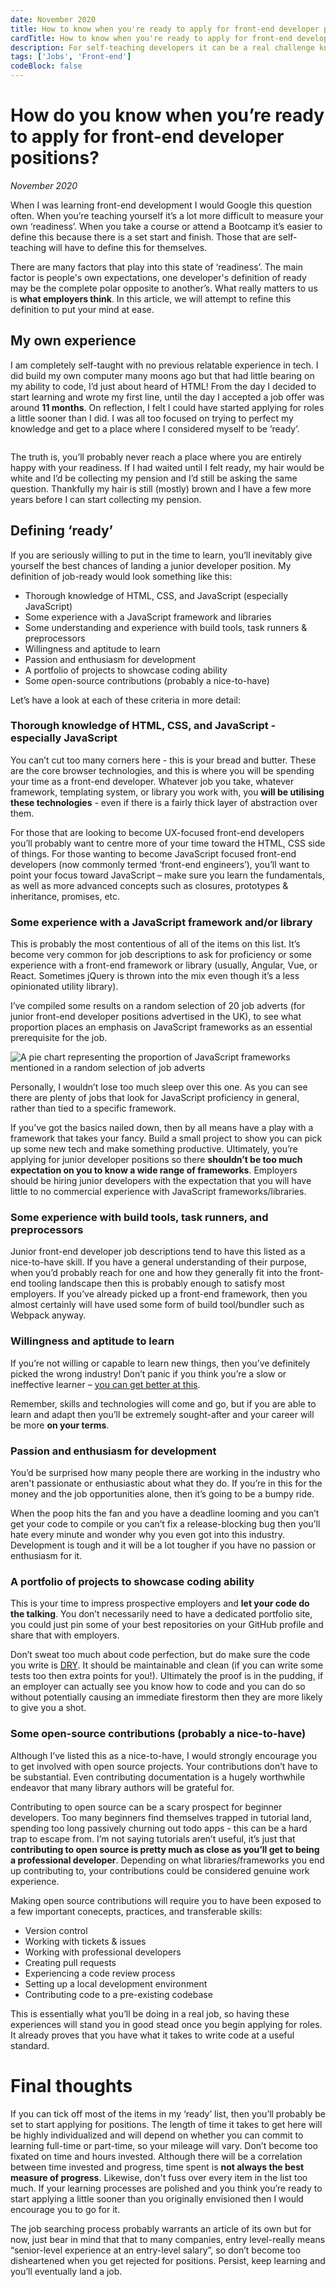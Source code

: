 ```yaml
---
date: November 2020
title: How to know when you're ready to apply for front-end developer positions
cardTitle: How to know when you're ready to apply for front-end developer positions
description: For self-teaching developers it can be a real challenge knowing when you're ready to start applying for positions. In this article we attempt to define this 'readiness'.
tags: ['Jobs', 'Front-end']
codeBlock: false
---
```



# How do you know when you’re ready to apply for front-end developer positions?
*November 2020*

When I was learning front-end development I would Google this question often. When you’re teaching yourself it’s a lot more difficult to measure your own ‘readiness’. When you take a course or attend a Bootcamp it’s easier to define this because there is a set start and finish. Those that are self-teaching will have to define this for themselves.

There are many factors that play into this state of ‘readiness’. The main factor is people's own expectations, one developer's definition of ready may be the complete polar opposite to another’s. What really matters to us is **what employers think**. In this article, we will attempt to refine this definition to put your mind at ease.


## My own experience
 
I am completely self-taught with no previous relatable experience in tech. I did build my own computer many moons ago but that had little bearing on my ability to code, I’d just about heard of HTML! 
From the day I decided to start learning and wrote my first line, until the day I accepted a job offer was around **11 months**. On reflection, I felt I could have started applying for roles a little sooner than I did. I was all too focused on trying to perfect my knowledge and get to a place where I considered myself to be ‘ready’.

<IMG using my whiteboard>

The truth is, you’ll probably never reach a place where you are entirely happy with your readiness. If I had waited until I felt ready, my hair would be white and I’d be collecting my pension and I’d still be asking the same question. Thankfully my hair is still (mostly) brown and I have a few more years before I can start collecting my pension.

## Defining ‘ready’

If you are seriously willing to put in the time to learn, you’ll inevitably give yourself the best chances of landing a junior developer position. My definition of job-ready would look something like this:

* Thorough knowledge of HTML, CSS, and JavaScript (especially JavaScript)
* Some experience with a JavaScript framework and libraries
* Some understanding and experience with build tools, task runners & preprocessors
* Willingness and aptitude to learn
* Passion and enthusiasm for development
* A portfolio of projects to showcase coding ability
* Some open-source contributions (probably a nice-to-have)

Let’s have a look at each of these criteria in more detail:

### Thorough knowledge of HTML, CSS, and JavaScript - especially JavaScript

You can’t cut too many corners here - this is your bread and butter. These are the core browser technologies, and this is where you will be spending your time as a front-end developer. Whatever job you take, whatever framework, templating system, or library you work with, you **will be utilising these technologies** - even if there is a fairly thick layer of abstraction over them.

For those that are looking to become UX-focused front-end developers you’ll probably want to centre more of your time toward the HTML, CSS side of things. For those wanting to become JavaScript focused front-end developers (now commonly termed ‘front-end engineers’), you’ll want to point your focus toward JavaScript – make sure you learn the fundamentals, as well as more advanced concepts such as closures, prototypes & inheritance, promises, etc.

### Some experience with a JavaScript framework and/or library

This is probably the most contentious of all of the items on this list. It’s become very common for job descriptions to ask for proficiency or some experience with a front-end framework or library (usually, Angular, Vue, or React. Sometimes jQuery is thrown into the mix even though it’s a less opinionated utility library).  

I’ve compiled some results on a random selection of 20 job adverts (for junior front-end developer positions advertised in the UK), to see what proportion places an emphasis on JavaScript frameworks as an essential prerequisite for the job.

![A pie chart representing the proportion of JavaScript frameworks mentioned in a random selection of job adverts](/images/blog/proportion-of-frameworks.png)

Personally, I wouldn’t lose too much sleep over this one.  As you can see there are plenty of jobs that look for JavaScript proficiency in general, rather than tied to a specific framework.

If you’ve got the basics nailed down, then by all means have a play with a framework that takes your fancy. Build a small project to show you can pick up some new tech and make something productive. Ultimately, you’re applying for junior developer positions so there **shouldn’t be too much expectation on you to know a wide range of frameworks**. Employers should be hiring junior developers with the expectation that you will have little to no commercial experience with JavaScript frameworks/libraries.

### Some experience with build tools, task runners, and preprocessors

Junior front-end developer job descriptions tend to have this listed as a nice-to-have skill. If you have a general understanding of their purpose, when you’d probably reach for one and how they generally fit into the front-end tooling landscape then this is probably enough to satisfy most employers. If you’ve already picked up a front-end framework, then you almost certainly will have used some form of build tool/bundler such as Webpack anyway. 

### Willingness and aptitude to learn

If you’re not willing or capable to learn new things, then you’ve definitely picked the wrong industry! Don’t panic if you think you’re a slow or ineffective learner – [you can get better at this](/blog/improve-your-learning-ability). 

Remember, skills and technologies will come and go, but if you are able to learn and adapt then you’ll be extremely sought-after and your career will be more **on your terms**.

### Passion and enthusiasm for development

You’d be surprised how many people there are working in the industry who aren't passionate or enthusiastic about what they do. If you’re in this for the money and the job opportunities alone, then it’s going to be a bumpy ride. 

When the poop hits the fan and you have a deadline looming and you can’t get your code to compile or you can’t fix a release-blocking bug then you’ll hate every minute and wonder why you even got into this industry. Development is tough and it will be a lot tougher if you have no passion or enthusiasm for it.

### A portfolio of projects to showcase coding ability

This is your time to impress prospective employers and **let your code do the talking**. You don’t necessarily need to have a dedicated portfolio site, you could just pin some of your best repositories on your GitHub profile and share that with employers.

Don’t sweat too much about code perfection, but do make sure the code you write is [DRY](https://en.wikipedia.org/wiki/Don%27t_repeat_yourself). It should be maintainable and clean (if you can write some tests too then extra points for you!). Ultimately the proof is in the pudding, if an employer can actually see you know how to code and you can do so without potentially causing an immediate firestorm then they are more likely to give you a shot.

### Some open-source contributions (probably a nice-to-have)

Although I’ve listed this as a nice-to-have, I would strongly encourage you to get involved with open source projects. Your contributions don’t have to be substantial. Even contributing documentation is a hugely worthwhile endeavor that many library authors will be grateful for.

Contributing to open source can be a scary prospect for beginner developers. Too many beginners find themselves trapped in tutorial land, spending too long passively churning out todo apps - this can be a hard trap to escape from. I’m not saying tutorials aren’t useful, it’s just that **contributing to open source is pretty much as close as you’ll get to being a professional developer**. Depending on what libraries/frameworks you end up contributing to, your contributions could be considered genuine work experience.

Making open source contributions will require you to have been exposed to a few important conecepts, practices, and transferable skills:

* Version control
* Working with tickets & issues
* Working with professional developers
* Creating pull requests
* Experiencing a code review process
* Setting up a local development environment 
* Contributing code to a pre-existing codebase

This is essentially what you’ll be doing in a real job, so having these experiences will stand you in good stead once you begin applying for roles. It already proves that you have what it takes to write code at a useful standard.


# Final thoughts

If you can tick off most of the items in my ‘ready’ list, then you’ll probably be set to start applying for positions. The length of time it takes to get here will be highly individualized and will depend on whether you can commit to learning full-time or part-time, so your mileage will vary. Don’t become too fixated on time and hours invested. Although there will be a correlation between time invested and progress, time spent is **not always the best measure of progress**. Likewise, don't fuss over every item in the list too much. If your learning processes are polished and you think you’re ready to start applying a little sooner than you originally envisioned then I would encourage you to go for it.

The job searching process probably warrants an article of its own but for now, just bear in mind that that to many companies, entry level-really means “senior-level experience at an entry-level salary”, so don’t become too disheartened when you get rejected for positions. Persist, keep learning and you’ll eventually land a job.
